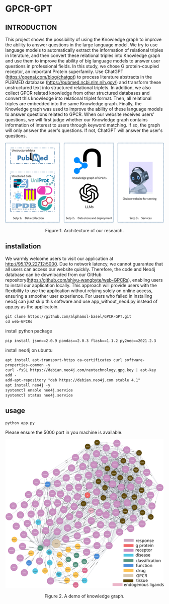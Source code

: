 

# GPCR-GPT

## INTRODUCTION

This project shows the possibility of using the Knowledge graph to improve the ability to answer questions in the large language model. We try to use language models to automatically extract the information of relational triples in literature, and then convert these relational triples into Knowledge graph and use them to improve the ability of big language models to answer user questions in professional fields.
In this study, we chose G protein-coupled receptor, an important Protein superfamily. Use ChatGPT (https://openai.com/blog/chatgpt) to process literature abstracts in the PUBMED database (https://pubmed.ncbi.nlm.nih.gov/) and transform these unstructured text into structured relational triplets. In addition, we also collect GPCR related knowledge from other structured databases and convert this knowledge into relational triplet format. Then, all relational triples are embedded into the same Knowledge graph. Finally, the Knowledge graph was used to improve the ability of these language models to answer questions related to GPCR. When our website receives users' questions, we will first judge whether our Knowledge graph contains information of interest to users through keyword matching. If so, the graph will only answer the user's questions. If not, ChatGPT will answer the user's questions.

![image](static/figure_1.png)
<p align="center">Figure 1. Architecture of our research.</p>

## installation

We warmly welcome users to visit our application at http://95.179.227.12:5000. Due to network latency, we cannot guarantee that all users can access our website quickly. Therefore, the code and Neo4j database can be downloaded from our GitHub repository(https://github.com/shiyu-wangbyte/web-GPCRs), enabling users to install our application locally. This approach will provide users with the flexibility to use the application without relying solely on online access, ensuring a smoother user experience.
For users who failed in installing neo4j can just skip this software and use app_without_neo4.py instead of app.py as the applicatoin.

```
git clone https://github.com/alphamol-basel/GPCR-GPT.git
cd web-GPCRs
```

install python package

```
pip install json==2.0.9 pandas==2.0.3 flask==1.1.2 py2neo==2021.2.3
```

install neo4j on ubuntu

```
apt install apt-transport-https ca-certificates curl software-properties-common -y
curl -fsSL https://debian.neo4j.com/neotechnology.gpg.key | apt-key add -
add-apt-repository "deb https://debian.neo4j.com stable 4.1"
apt install neo4j -y
systemctl enable neo4j.service
systemctl status neo4j.service
```

## usage

```
python app.py
```

Please ensure the 5000 port in you machine is available.

![image](static/figure_2.svg)
<p align="center">Figure 2. A demo of knowledge graph.</p>
